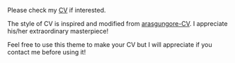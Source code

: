 Please check my [CV](CV.pdf) if interested.

The style of CV is inspired and modified from
[arasgungore-CV](https://github.com/arasgungore/arasgungore-CV).
I appreciate his/her extraordinary masterpiece!

Feel free to use this theme to make your CV but I will appreciate if you contact me before using it!
